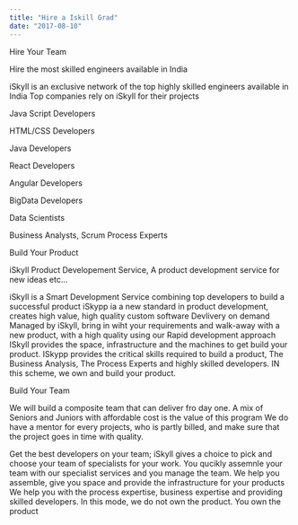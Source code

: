 ```yaml
---
title: "Hire a Iskill Grad"
date: "2017-08-10"
---
```


Hire Your Team

Hire the most skilled engineers available in India

iSkyll is an exclusive network of the top highly skilled engineers available in India
Top companies rely on iSkyll for their projects

Java Script Developers

HTML/CSS Developers

Java Developers

React Developers

Angular Developers

BigData Developers

Data Scientists

Business Analysts, Scrum Process Experts

Build Your Product

iSkyll Product Developement Service, A product development service for new ideas etc...

iSkyll is a Smart Development Service combining top developers to build a successful product
iSkypp ia a new standard in product development, creates high value, high quality custom software Devlivery on demand
Managed by iSkyll, bring in wiht your requirements and walk-away with a new product, with a high quality using our Rapid development approach
ISkyll provides the space, infrastructure and the machines to get build your product.
ISkypp provides the critical skills required to build a product, The Business Analysis, The Process Experts and highly skilled developers. IN this scheme, we own and build your product.

Build Your Team

We will build a composite team that can deliver fro day one.
A mix of Seniors and Juniors with affordable cost is the value of this program
We do have a mentor for every projects, who is partly billed, and make sure that the project goes in time with quality.

Get the best developers on your team; iSkyll gives a choice to pick and choose your team of specialists for your work.
You qucikly assemnle your team with our specialist services and you manage the team.
We help you assemble, give you space and provide the infrastructure for your products
We help you with the process expertise, business expertise and providing skilled developers.
In this mode, we do not own the product. You own the product
